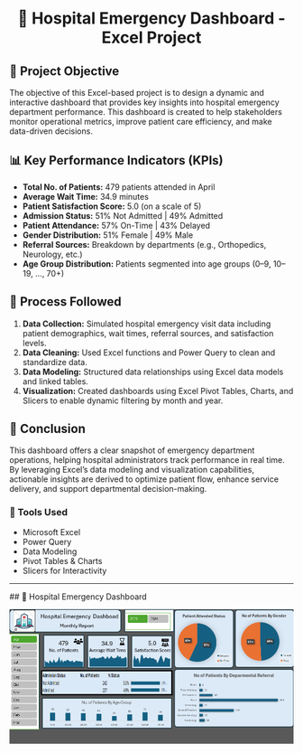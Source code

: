 
<h1 align="center">🏥 Hospital Emergency Dashboard - Excel Project</h1>

<h2>📌 Project Objective</h2>
<p>
  The objective of this Excel-based project is to design a dynamic and interactive dashboard that provides key insights into hospital emergency department performance. This dashboard is created to help stakeholders monitor operational metrics, improve patient care efficiency, and make data-driven decisions.
</p>

<h2>📊 Key Performance Indicators (KPIs)</h2>
<ul>
  <li><b>Total No. of Patients:</b> 479 patients attended in April</li>
  <li><b>Average Wait Time:</b> 34.9 minutes</li>
  <li><b>Patient Satisfaction Score:</b> 5.0 (on a scale of 5)</li>
  <li><b>Admission Status:</b> 51% Not Admitted | 49% Admitted</li>
  <li><b>Patient Attendance:</b> 57% On-Time | 43% Delayed</li>
  <li><b>Gender Distribution:</b> 51% Female | 49% Male</li>
  <li><b>Referral Sources:</b> Breakdown by departments (e.g., Orthopedics, Neurology, etc.)</li>
  <li><b>Age Group Distribution:</b> Patients segmented into age groups (0–9, 10–19, ..., 70+)</li>
</ul>

<h2>🔁 Process Followed</h2>
<ol>
  <li><b>Data Collection:</b> Simulated hospital emergency visit data including patient demographics, wait times, referral sources, and satisfaction levels.</li>
  <li><b>Data Cleaning:</b> Used Excel functions and Power Query to clean and standardize data.</li>
  <li><b>Data Modeling:</b> Structured data relationships using Excel data models and linked tables.</li>
  <li><b>Visualization:</b> Created dashboards using Excel Pivot Tables, Charts, and Slicers to enable dynamic filtering by month and year.</li>
</ol>

<h2>📝 Conclusion</h2>
<p>
  This dashboard offers a clear snapshot of emergency department operations, helping hospital administrators track performance in real time. By leveraging Excel’s data modeling and visualization capabilities, actionable insights are derived to optimize patient flow, enhance service delivery, and support departmental decision-making.
</p>

<h3>🚀 Tools Used</h3>
<ul>
  <li>Microsoft Excel</li>
  <li>Power Query</li>
  <li>Data Modeling</li>
  <li>Pivot Tables & Charts</li>
  <li>Slicers for Interactivity</li>
</ul>

<hr/>
## 🏥 Hospital Emergency Dashboard

![Hospital Emergency Dashboard](./Screenshot%202025-08-05%20165349.png)

